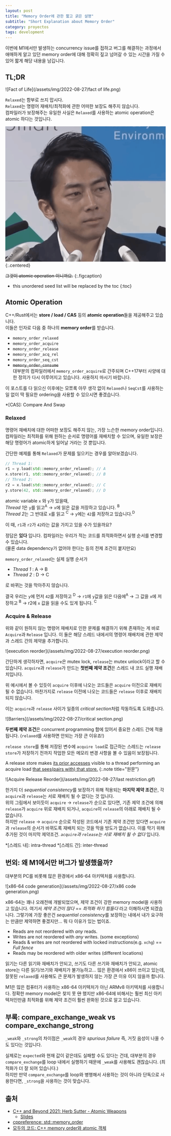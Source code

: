 ```yaml
---
layout: post
title: "Memory Order에 관한 짧고 굵은 설명"
subtitle: "Short Explanation about Memory Order"
category: proyectos
tags: development
---
```


이번에 M1에서만 발생하는 concurrency issue를 접하고 버그를 해결하는 과정에서 애매하게 알고 있던 memory order에
대해 정확히 짚고 넘어갈 수 있는 시간을 가질 수 있어 짧게 해당 내용을 남깁니다.<br>

## TL;DR

![Fact of Life](/assets/img/2022-08-27/fact of life.png)

`Relaxed`는 함부로 쓰지 맙시다.<br>
`Relaxed`는 명령어 재배치/최적화에 관한 어떠한 보장도 해주지 않습니다.<br>
컴파일러가 보장해주는 유일한 사실은 `Relaxed`를 사용하는 atomic operation은 atomic 하다는 것입니다.
<!--more-->

![fun-cool](/assets/img/2022-08-27/node.gif){:.centered}

~~그것이 atomic operation 이니까요.~~
{:.figcaption}

* this unordered seed list will be replaced by the toc
{:toc}

## Atomic Operation

C++/Rust에서는 **store / load / CAS** 등의 **atomic operation**들을 제공해주고 있습니다.<br>
이들은 인자로 다음 중 하나의 **memory order**를 받습니다.

* `memory_order_relaxed`
* `memory_order_acquire`
* `memory_order_release`
* `memory_order_acq_rel`
* `memory_order_seq_cst`
* ~~`memory_order_consume`~~<br>
  대부분의 컴파일러에서 `memory_order_acquire`로 간주되며 C++17부터 사양에 대한 정의가 다시 이루어지고 있습니다.
  사용하지 마시기 바랍니다.

이 포스트를 다 읽으신 이후에는 모쪼록 아무 생각 없이 `Relaxed`나 `SeqCst`를 사용하는 일 없이 딱 필요한 ordering을
사용할 수 있으시면 좋겠습니다.

*[CAS]: Compare And Swap

### Relaxed

명령어 재배치에 대한 어떠한 보장도 해주지 않는, 가장 느슨한 memory order입니다. 컴파일러는 최적화를 위해 원하는
순서로 명령어를 재배치할 수 있으며, 유일한 보장은 해당 명령어가 atomic하게 일어날 거라는 것 뿐입니다.

간단한 예제를 통해 `Relaxed`가 문제를 일으키는 경우를 알아보겠습니다.

```C++
// Thread 1:
r1 = y.load(std::memory_order_relaxed); // A
x.store(r1, std::memory_order_relaxed); // B
// Thread 2:
r2 = x.load(std::memory_order_relaxed); // C
y.store(42, std::memory_order_relaxed); // D
```

atomic variable `x` 와 `y`가 있을때,<br>
*Thread 1*은 `y`를 읽고<sup>A</sup> → `x`에 읽은 값을 저장하고 있습니다. <sup>B</sup><br>
*Thread 2*는 그 반대로 `x`를 읽고 <sup>C</sup> → `y`에는 `42`를 저장하고 있습니다.<sup>D</sup>

이 때, `r1`과 `r2`가 `42`라는 값을 가지고 있을 수가 있을까요?

정답은 **있다** 입니다. 컴파일러는 우리가 적는 코드를 최적화하면서 실행 순서를 변경할 수 있습니다.<br>
(물론 data dependency가 없어야 한다는 등의 전제 조건이 붙지만요)

`memory_order_relaxed`는 실제 실행 순서가

* *Thread 1* : A → B
* *Thread 2* : D → C

로 바뀌는 것을 막아주지 않습니다.

결국 우리는 `y`에 먼저 `42`를 저장하고 <sup>D</sup> → `r1`에 `y`값을 읽은 다음에<sup>A</sup> → 그 값을 `x`에
저장하고 <sup>B</sup> → r2에 `x` 값을 읽을 수도 있게 됩니다. <sup>C</sup>

### Acquire & Release

위와 같이 원하지 않는 명령어 재배치로 인한 문제를 해결하기 위해 존재하는 게 바로 `Acquire`과 `Release` 입니다.
이 둘은 해당 스레드 내에서의 명령어 재배치에 관한 제약과 스레드 간의 제약을 추가합니다.

![execution reorder](/assets/img/2022-08-27/execution reorder.png)

간단하게 생각하자면, `acquire`은 mutex lock, `release`는 mutex unlock이라고 할 수 있습니다.
`acquire`과 `release`가 만드는 **첫번째 제약 조건**은 스레드 내 코드 실행 재배치입니다.

위 예시에서 볼 수 있듯이 `acquire` 이후에 나오는 코드들은 `acquire` 이전으로 재배치 될 수 없습니다.
마찬가지로 `release` 이전에 나오는 코드들은 `release` 이후로 재배치 되지 않습니다.

이는 `acquire`과 `release` 사이가 일종의 *critical section*처럼 작동하도록 도와줍니다.

![Barriers](/assets/img/2022-08-27/critical section.png)

**두번째 제약 조건**은 concurrent programming 함에 있어서 중요한 스레드 간에 적용됩니다.
(`relaxed`를 사용하면 안되는 가장 큰 이유죠!)

`release store`를 통해 저장된 변수에 `acquire load`로 접근하는 스레드는 `release store`가 저장하기 전까지
작업한 모든 메모리 변경 사항을 볼 수 있음이 보장됩니다.

A release store makes <u>its prior accesses</u> visible to a thread performing an acquire load
<u>that sees(pairs with) that store.</u>
{:.note title="원문"}

![Acquire Release Reorder](/assets/img/2022-08-27/last restriction.gif)

한가지 더 *sequential consistency*를 보장하기 위해 적용되는 **마지막 제약 조건**은, 각 `acquire`과
`release`는 서로 재배치 될 수 없다는 것 입니다.<br>
위의 그림에서 보이듯이 `acquire` → `release`가 순으로 있다면, 기존 제약 조건에 의해 `release`가 `acquire`
위로 재배치 되거나, `acquire`이 `release`의 아래로 재배치 될 수 없습니다.<br>
하지만 `release` → `acquire` 순으로 작성된 코드에서 기존 제약 조건만 있다면 `acquire`과 `release`의 순서가
바뀌도록 재배치 되는 것을 막을 방도가 없습니다. 이를 막기 위해 추가된 것이 마지막 제약조건. *`acquire`과
`release`는 서로 재배치 될 수 없다* 입니다.

*[스레드 내]: intra-thread
*[스레드 간]: inter-thread

## 번외: 왜 M1에서만 버그가 발생했을까?

대부분의 PC를 비롯해 많은 환경에서 x86-64 아키텍처를 사용합니다.

![x86-64 code generation](/assets/img/2022-08-27/x86 code generation.png)

x86-64는 꽤나 오래전에 개발되었으며, 제약 조건이 강한 memory model을 사용하고 있습니다.
여기서 *제약 조건이 많다* == *최적화 하기 힘들다* 라고 이해하시면 되겠습니다. 그렇기에 가장 좋은건
*sequential consistency*를 보장하는 내에서 내가 요구하는 만큼만 제약하면 좋겠지만... 뭐 다 이유가 있는 법이죠.

* Reads are not reordered with *any* reads.
* Writes are not reordered with *any* writes. (some exceptions)
* Reads & writes are not reordered with locked instructions(e.g. `xchg`) == *Full fence*
* Reads may be reordered with older writes (different locations)

읽기는 다른 읽기와 재배치가 안되고, 쓰기도 다른 쓰기와 재배치가 안되고, atomic store는 다른 읽기/쓰기와 재배치가
불가능하고... 많은 환경에서 x86이 쓰이고 있는데, 잘못된 `relaxed`를 사용해도 큰 문제가 발생하지 않는 가장 큰 이유
이지 않을까 합니다.

M1은 많은 컴퓨터가 사용하는 x86-64 아키텍처가 아닌 ARMv8 아키텍처를 사용합니다. 정확한 memory model은 찾지 못
~~안~~ 했지만 x86-64에 비해서는 훨씬 최신 아키텍처인만큼 최적화를 위해 제약 조건이 훨씬 완화된 것으로 알고 있습니다.

## 부록: compare_exchange_weak vs compare_exchange_strong

`_weak`와 `_strong`의 차이점은 `_weak`의 경우 *spurious failure* 즉, 거짓 음성이 나올 수도 있다는 것입니다.

실제로는 `expected`와 현재 값이 같은데도 실패할 수도 있다는 건데, 대부분의 경우 `compare_exchange`를 loop
내에서 실행하기 때문에 `_weak`를 사용해도 괜찮습니다. (최적화가 더 잘 되어 있습니다.)<br>
하지만 만약 `compare_exchange`를 loop와 병행해서 사용하는 것이 아니라 단독으로 사용한다면, `_strong`을 사용하는
것이 맞습니다.

## 출처

* [C++ and Beyond 2021: Herb Sutter - Atomic Weapons](https://www.youtube.com/watch?v=A8eCGOqgvH4)
  * [Slides](https://www.youtube.com/redirect?event=video_description&redir_token=QUFFLUhqa2p3Y0UtYXprbG9CMTgtV0k3YnF0NWpDMEZrUXxBQ3Jtc0tuRXl0a3B3Tm1JVWV2Tllybmtaa3YzdHh0NTVFeWtTQUpLUnB1anE2QVg5aHVfQzdPblpTQjlqV2FzcGh0dXZIaDJXRUo3aENTRHJjV210N2RTZ211c2M1bDN6elo1ZkJRV3JCQkMtbVR2MlBhTlM0QQ&q=https%3A%2F%2F1drv.ms%2Fb%2Fs%21Aq0V7yDPsIZOgcI0y2P8R-VifbnTtw&v=KeLBd2EJLOU)
* [cppreference: std::memory_order](https://en.cppreference.com/w/cpp/atomic/memory_order)
* [모두의 코드: C++ memory order와 atomic 객체](https://modoocode.com/271)
